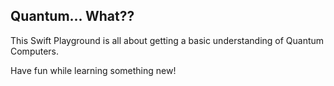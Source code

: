 ## Quantum... What??

This Swift Playground is all about getting a basic understanding of Quantum Computers. 

Have fun while learning something new!
